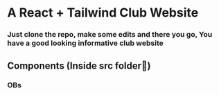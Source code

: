 # A React + Tailwind Club Website
### Just clone the repo, make some edits and there you go, You have a good looking informative club website

## Components (Inside src folder📂)
### OBs 
